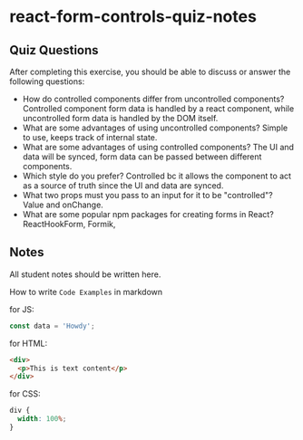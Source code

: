 # react-form-controls-quiz-notes

## Quiz Questions

After completing this exercise, you should be able to discuss or answer the following questions:

- How do controlled components differ from uncontrolled components?
  Controlled component form data is handled by a react component, while uncontrolled form data is handled by the DOM itself.
- What are some advantages of using uncontrolled components?
  Simple to use, keeps track of internal state.
- What are some advantages of using controlled components?
  The UI and data will be synced, form data can be passed between different components.
- Which style do you prefer?
  Controlled bc it allows the component to act as a source of truth since the UI and data are synced.
- What two props must you pass to an input for it to be "controlled"?
  Value and onChange.
- What are some popular npm packages for creating forms in React?
  ReactHookForm, Formik,

## Notes

All student notes should be written here.

How to write `Code Examples` in markdown

for JS:

```javascript
const data = 'Howdy';
```

for HTML:

```html
<div>
  <p>This is text content</p>
</div>
```

for CSS:

```css
div {
  width: 100%;
}
```
